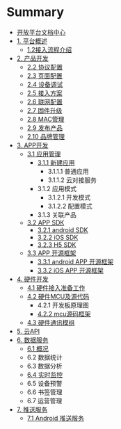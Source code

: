 # Summary

* [开放平台文档中心](README.md)
* [1. 平台概述](./source/zh-cn/overview/index.md)
	* [1.2接入流程介绍](./source/zh-cn/overview/access_flow_introduction.md)
* [2. 产品开发](./source/zh-cn/product/index.md)
 	* [2.2 协议配置](./source/zh-cn/product/protocol_config.md)
 	* [2.3 页面配置](./source/zh-cn/product/page_config.md)
 	* [2.4 设备调试](./source/zh-cn/product/debugging.md)
 	* [2.5 接入方案](./source/zh-cn/product/access_scheme.md)
 	* [2.6 联网配置](./source/zh-cn/product/network_config.md)
 	* [2.7 固件升级](./source/zh-cn/product/upgrade.md)
 	* [2.8 MAC管理](./source/zh-cn/product/mac.md)
 	* [2.9 发布产品](./source/zh-cn/product/publish_product.md)
 	* [2.10 品牌管理](./source/zh-cn/product/brand.md)
* [3. APP开发](./source/zh-cn/app/index.md)
  * [3.1 应用管理](./source/zh-cn/app/application/application.md)
    * [3.1.1 新建应用](./source/zh-cn/app/application/application.md)
      * 3.1.1.1 普通应用
      * 3.1.1.2 云对接服务
    * 3.1.2 应用模式
      * 3.1.2.1 开发模式
      * 3.1.2.2 配置模式
    * 3.1.3 关联产品
  * [3.2 APP SDK](./source/zh-cn/app/SDK/index.md)
    * [3.2.1 android SDK](./source/zh-cn/app/SDK/android_sdk.md)
    * [3.2.2 iOS SDK](./source/zh-cn/app/SDK/iOSSDK.md)
    * [3.2.3 H5 SDK](./source/zh-cn/app/SDK/H5.md)
  * [3.3 APP 开源框架](./source/zh-cn/App/app.md)
    * [3.3.1 android APP 开源框架](./source/zh-cn/app/SDK/android_demo.md)
    * [3.3.2 iOS APP 开源框架](./source/zh-cn/app/SDK/iOS_demo.md)
* [4. 硬件开发](./source/zh-cn/device/index.md)
  * [4.1 硬件接入准备工作](./source/zh-cn/device/hardware_star.md)
  * [4.2 硬件MCU及源代码](./source/zh-cn/device/mcu_source.md)
    * 4.2.1 开发板原理图
    * [4.2.2 mcu源码框架](./source/zh-cn/device/mcu_framework.md)
   * [4.3 硬件通讯模组](./source/zh-cn/device/ClifeAgent.md)
* [5. 云API](./source/zh-cn/cloudAPI/cloudAPI.md)
* [6. 数据服务](./source/zh-cn/dataservice/index.md)
  * [6.1 概况](source/zh-cn/dataservice/index/61-gai-kuang.md)
  * 6.2 数据统计
  * 6.3 数据分析
  * [6.4 实时监控](source/zh-cn/dataservice/index/64-shi-shi-jian-kong.md)
  * 6.5 设备预警
  * 6.6 书签管理
  * 6.7 运营管理
* [7. 推送服务](./source/zh-cn/datapush/index.md)
  * [7.1 Android 推送服务](./source/zh-cn/app/SDK/android_push.md)

